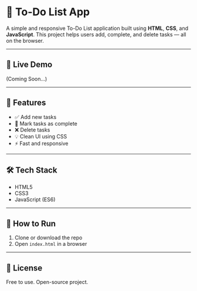 # 📝 To-Do List App

A simple and responsive To-Do List application built using **HTML**, **CSS**, and **JavaScript**. This project helps users add, complete, and delete tasks — all on the browser.

---

## 🔗 Live Demo

(Coming Soon...)

---

## 📌 Features

- ✅ Add new tasks
- 📝 Mark tasks as complete
- ❌ Delete tasks
- 💡 Clean UI using CSS
- ⚡ Fast and responsive

---

## 🛠️ Tech Stack

- HTML5
- CSS3
- JavaScript (ES6)

---

## 🚀 How to Run

1. Clone or download the repo
2. Open `index.html` in a browser

---

## 📄 License

Free to use. Open-source project.


